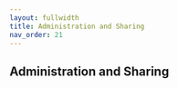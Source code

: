 ```yaml
---
layout: fullwidth
title: Administration and Sharing
nav_order: 21
---
```


Administration and Sharing
---

